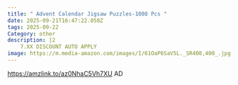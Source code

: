 ```yaml
---
title: " Advent Calendar Jigsaw Puzzles-1008 Pcs "
date: 2025-09-21T16:47:22.058Z
tags: 2025-09-22
Category: other
description: |2
    7.XX DISCOUNT AUTO APPLY
image: https://m.media-amazon.com/images/I/61OaP6SaV5L._SR400,400_.jpg
---
```

https://amzlink.to/az0NhaC5Vh7XU   AD